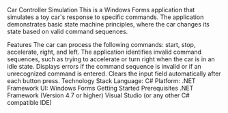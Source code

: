 Car Controller Simulation
This is a Windows Forms application that simulates a toy car's response to specific commands. The application demonstrates basic state machine principles, where the car changes its state based on valid command sequences.

Features
The car can process the following commands: start, stop, accelerate, right, and left.
The application identifies invalid command sequences, such as trying to accelerate or turn right when the car is in an idle state.
Displays errors if the command sequence is invalid or if an unrecognized command is entered.
Clears the input field automatically after each button press.
Technology Stack
Language: C#
Platform: .NET Framework
UI: Windows Forms
Getting Started
Prerequisites
.NET Framework (Version 4.7 or higher)
Visual Studio (or any other C# compatible IDE)
